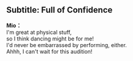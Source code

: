 # 

  
## Subtitle: Full of Confidence
  
**Mio：**  
I'm great at physical stuff,  
 so I think dancing might be for me!  
I'd never be embarrassed by performing, either.  
Ahhh, I can't wait for this audition!  
